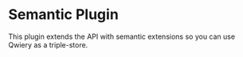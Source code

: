 # Semantic Plugin

This plugin extends the API with semantic extensions so you can use Qwiery as a triple-store. 